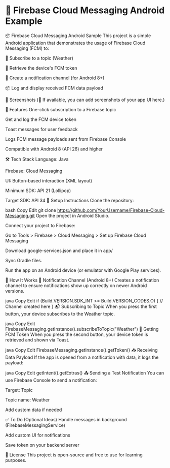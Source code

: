 # 📲 **Firebase Cloud Messaging Android Example**
📦 Firebase Cloud Messaging Android Sample
This project is a simple Android application that demonstrates the usage of Firebase Cloud Messaging (FCM) to:

📩 Subscribe to a topic (Weather)

🔐 Retrieve the device's FCM token

🔔 Create a notification channel (for Android 8+)

📦 Log and display received FCM data payload

📱 Screenshots
(📌 If available, you can add screenshots of your app UI here.)

🚀 Features
One-click subscription to a Firebase topic

Get and log the FCM device token

Toast messages for user feedback

Logs FCM message payloads sent from Firebase Console

Compatible with Android 8 (API 26) and higher

🛠️ Tech Stack
Language: Java

Firebase: Cloud Messaging

UI: Button-based interaction (XML layout)

Minimum SDK: API 21 (Lollipop)

Target SDK: API 34
🔧 Setup Instructions
Clone the repository:

bash
Copy
Edit
git clone https://github.com/YourUsername/Firebase-Cloud-Messaging.git
Open the project in Android Studio.

Connect your project to Firebase:

Go to Tools > Firebase > Cloud Messaging > Set up Firebase Cloud Messaging

Download google-services.json and place it in app/

Sync Gradle files.

Run the app on an Android device (or emulator with Google Play services).

🔘 How It Works
📌 Notification Channel (Android 8+)
Creates a notification channel to ensure notifications show up correctly on newer Android versions.

java
Copy
Edit
if (Build.VERSION.SDK_INT >= Build.VERSION_CODES.O) {
   // Channel created here
}
📬 Subscribing to Topic
When you press the first button, your device subscribes to the Weather topic.

java
Copy
Edit
FirebaseMessaging.getInstance().subscribeToTopic("Weather")
🔐 Getting FCM Token
When you press the second button, your device token is retrieved and shown via Toast.

java
Copy
Edit
FirebaseMessaging.getInstance().getToken()
📥 Receiving Data Payload
If the app is opened from a notification with data, it logs the payload:

java
Copy
Edit
getIntent().getExtras()
📤 Sending a Test Notification
You can use Firebase Console to send a notification:

Target: Topic

Topic name: Weather

Add custom data if needed

✅ To Do (Optional Ideas)
Handle messages in background (FirebaseMessagingService)

Add custom UI for notifications

Save token on your backend server

📄 License
This project is open-source and free to use for learning purposes.


